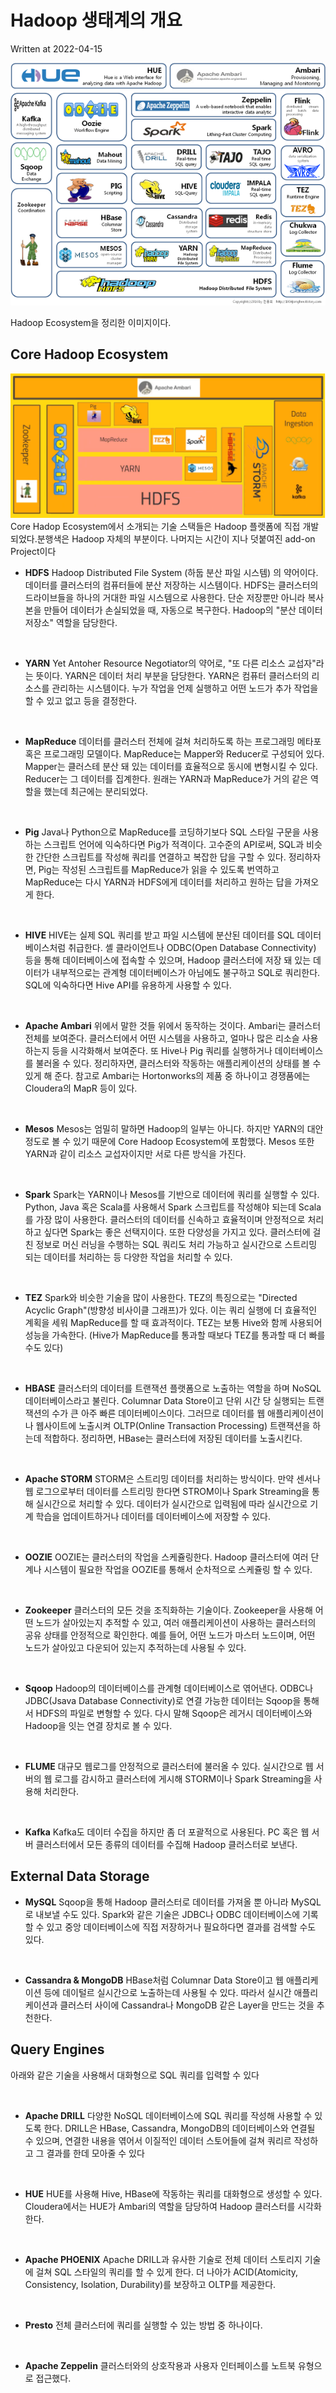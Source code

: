 # Hadoop 생태계의 개요

Written at 2022-04-15

![Hadoop ecosystem](/Cluster%20Computing%20Fundamentals/Hadoop/asset/Hadoop%20Ecosystem.png)

Hadoop Ecosystem을 정리한 이미지이다.

## Core Hadoop Ecosystem

![Core Hadoop ecosystem](/Cluster%20Computing%20Fundamentals/Hadoop/asset/core-hadoop-system.png)
Core Hadop Ecosystem에서 소개되는 기술 스택들은 Hadoop 플랫폼에 직접 개발되었다.분행색은 Hadoop 자체의 부분이다. 나머지는 시간이 지나 덧붙여진 add-on Project이다

- **HDFS**
  Hadoop Distributed File System (하둡 분산 파일 시스템) 의 약어이다. 데이터를 클러스터의 컴퓨터들에 분산 저장하는 시스템이다. HDFS는 클러스터의 드라이브들을 하나의 거대한 파일 시스템으로 사용한다. 단순 저장뿐만 아니라 복사본을 만들어 데이터가 손실되었을 때, 자동으로 복구한다. Hadoop의 "분산 데이터 저장소" 역할을 담당한다.

<br>

- **YARN**
  Yet Antoher Resource Negotiator의 약어로, "또 다른 리소스 교섭자"라는 뜻이다. YARN은 데이터 처리 부분을 담당한다. YARN은 컴퓨터 클러스터의 리소스를 관리하는 시스템이다. 누가 작업을 언제 실행하고 어떤 노드가 추가 작업을 할 수 있고 없고 등을 결정한다.

<br>

- **MapReduce**
  데이터를 클러스터 전체에 걸쳐 처리하도록 하는 프로그래밍 메타포 혹은 프로그래밍 모델이다. MapReduce는 Mapper와 Reducer로 구성되어 있다. Mapper는 클러스테 분산 돼 있는 데이터를 효율적으로 동시에 변형시킬 수 있다. Reducer는 그 데이터를 집계한다.
  원래는 YARN과 MapReduce가 거의 같은 역할을 했는데 최근에는 분리되었다.

<br>

- **Pig**
  Java나 Python으로 MapReduce를 코딩하기보다 SQL 스타일 구문을 사용하는 스크립트 언어에 익숙하다면 Pig가 적격이다. 고수준의 API로써, SQL과 비슷한 간단한 스크립트를 작성해 쿼리를 연결하고 복잡한 답을 구할 수 있다. 정리하자면, Pig는 작성된 스크립트를 MapReduce가 읽을 수 있도록 번역하고 MapReduce는 다시 YARN과 HDFS에게 데이터를 처리하고 원하는 답을 가져오게 한다.

<br>

- **HIVE**
  HIVE는 실제 SQL 쿼리를 받고 파일 시스템에 분산된 데이터를 SQL 데이터베이스처럼 취급한다. 셸 클라이언트나 ODBC(Open Database Connectivity) 등을 통해 데이터베이스에 접속할 수 있으며, Hadoop 클러스터에 저장 돼 있는 데이터가 내부적으로는 관계형 데이터베이스가 아님에도 불구하고 SQL로 쿼리한다. SQL에 익숙하다면 Hive API를 유용하게 사용할 수 있다.

  <br>

- **Apache Ambari**
  위에서 말한 것들 위에서 동작하는 것이다. Ambari는 클러스터 전체를 보여준다. 클러스터에서 어떤 시스템을 사용하고, 얼마나 많은 리소슬 사용하는지 등을 시각화해서 보여준다. 또 Hive나 Pig 쿼리를 실행하거나 데이터베이스를 불러올 수 있다. 정리하자면, 클러스터와 작동하는 애플리케이션의 상태를 볼 수 있게 해 준다. 참고로 Ambari는 Hortonworks의 제품 중 하나이고 경쟁품에는 Cloudera의 MapR 등이 있다.

<br>

- **Mesos**
  Mesos는 엄밀히 말하면 Hadoop의 일부는 아니다. 하지만 YARN의 대안 정도로 볼 수 있기 때문에 Core Hadoop Ecosystem에 포함했다. Mesos 또한 YARN과 같이 리소스 교섭자이지만 서로 다른 방식을 가진다.

<br>

- **Spark**
  Spark는 YARN이나 Mesos를 기반으로 데이터에 쿼리를 실행할 수 있다. Python, Java 혹은 Scala를 사용해서 Spark 스크립트를 작성해야 되는데 Scala를 가장 많이 사용한다. 클러스터의 데이터를 신속하고 효율적이며 안정적으로 처리하고 싶다면 Spark는 좋은 선택지이다. 또한 다양성을 가지고 있다. 클러스터에 걸친 정보로 머신 러닝을 수행하는 SQL 쿼리도 처리 가능하고 실시간으로 스트리밍 되는 데이터를 처리하는 등 다양한 작업을 처리할 수 있다.

<br>

- **TEZ**
  Spark와 비슷한 기술을 많이 사용한다. TEZ의 특징으로는 "Directed Acyclic Graph"(방향성 비사이클 그래프)가 있다. 이는 쿼리 실행에 더 효율적인 계획을 세워 MapReduce를 할 때 효과적이다. TEZ는 보통 Hive와 함께 사용되어 성능을 가속한다. (Hive가 MapReduce를 통과할 때보다 TEZ를 통과할 때 더 빠를 수도 있다)

<br>

- **HBASE**
  클러스터의 데이터를 트랜잭션 플랫폼으로 노출하는 역할을 하며 NoSQL 데이터베이스라고 불린다. Columnar Data Store이고 단위 시간 당 실행되는 트랜잭션의 수가 큰 아주 빠른 데이터베이스이다. 그러므로 데이터를 웹 애플리케이션이나 웹사이트에 노출시켜 OLTP(Online Transaction Processing) 트랜잭션을 하는데 적합하다. 정리하면, HBase는 클러스터에 저장된 데이터를 노출시킨다.

<br>

- **Apache STORM**
  STORM은 스트리밍 데이터를 처리하는 방식이다. 만약 센서나 웹 로그으로부터 데이터를 스트리밍 한다면 STROM이나 Spark Streaming을 통해 실시간으로 처리할 수 있다. 데이터가 실시간으로 입력됨에 따라 실시간으로 기계 학습을 업데이트하거나 데이터를 데이터베이스에 저장할 수 있다.

<br>

- **OOZIE**
  OOZIE는 클러스터의 작업을 스케쥴링한다. Hadoop 클러스터에 여러 단계나 시스템이 필요한 작업을 OOZIE를 통해서 순차적으로 스케쥴링 할 수 있다.

<br>

- **Zookeeper**
  클러스터의 모든 것을 조직화하는 기술이다. Zookeeper을 사용해 어떤 노드가 살아있는지 추적할 수 있고, 여러 애플리케이션이 사용하는 클러스터의 공유 상태를 안정적으로 확인한다. 예를 들어, 어떤 노드가 마스터 노드이며, 어떤 노드가 살아있고 다운되어 있는지 추적하는데 사용될 수 있다.

<br>

- **Sqoop**
  Hadoop의 데이터베이스를 관계형 데이터베이스로 엮어낸다. ODBC나 JDBC(Jsava Database Connectivity)로 연결 가능한 데이터는 Sqoop을 통해서 HDFS의 파일로 변형할 수 있다. 다시 말해 Sqoop은 레거시 데이터베이스와 Hadoop을 잇는 연결 장치로 볼 수 있다.

<br>

- **FLUME**
  대규모 웹로그를 안정적으로 클러스터에 불러올 수 있다. 실시간으로 웹 서버의 웹 로그를 감시하고 클러스터에 게시해 STORM이나 Spark Streaming을 사용해 처리한다.

<br>

- **Kafka**
  Kafka도 데이터 수집을 하지만 좀 더 포괄적으로 사용된다. PC 혹은 웹 서버 클러스터에서 모든 종류의 데이터를 수집해 Hadoop 클러스터로 보낸다.

## External Data Storage

- **MySQL**
  Sqoop을 통해 Hadoop 클러스터로 데이터를 가져올 뿐 아니라 MySQL로 내보낼 수도 있다. Spark와 같은 기술은 JDBC나 ODBC 데이터베이스에 기록할 수 있고 중앙 데이터베이스에 직접 저장하거나 필요하다면 결과를 검색할 수도 있다.

<br>

- **Cassandra & MongoDB**
  HBase처럼 Columnar Data Store이고 웹 애플리케이션 등에 데이털르 실시간으로 노출하는데 사용될 수 있다. 따라서 실시간 애플리케이션과 클러스터 사이에 Cassandra나 MongoDB 같은 Layer을 만드는 것을 추천한다.

## Query Engines

아래와 같은 기술을 사용해서 대화형으로 SQL 쿼리를 입력할 수 있다

<br>

- **Apache DRILL**
  다양한 NoSQL 데이터베이스에 SQL 쿼리를 작성해 사용할 수 있도록 한다. DRILL은 HBase, Cassandra, MongoDB의 데이터베이스와 연결될 수 있으며, 연결한 내용을 엮어서 이질적인 데이터 스토어들에 걸쳐 쿼리르 작성하고 그 결과를 한데 모아줄 수 있다

<br>

- **HUE**
  HUE를 사용해 Hive, HBase에 작동하는 쿼리를 대화형으로 생성할 수 있다. Cloudera에서는 HUE가 Ambari의 역할을 담당하여 Hadoop 클러스터를 시각화한다.

<br>

- **Apache PHOENIX**
  Apache DRILL과 유사한 기술로 전체 데이터 스토리지 기술에 걸쳐 SQL 스타일의 쿼리를 할 수 있게 한다. 더 나아가 ACID(Atomicity, Consistency, Isolation, Durability)를 보장하고 OLTP를 제공한다.

<br>

- **Presto**
  전체 클러스터에 쿼리를 실행할 수 있는 방법 중 하나이다.

<br>

- **Apache Zeppelin**
  클러스터와의 상호작용과 사용자 인터페이스를 노트북 유형으로 접근했다.
